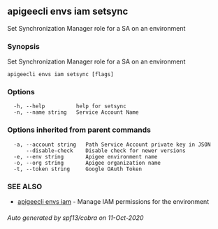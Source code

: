 ## apigeecli envs iam setsync

Set Synchronization Manager role for a SA on an environment

### Synopsis

Set Synchronization Manager role for a SA on an environment

```
apigeecli envs iam setsync [flags]
```

### Options

```
  -h, --help          help for setsync
  -n, --name string   Service Account Name
```

### Options inherited from parent commands

```
  -a, --account string   Path Service Account private key in JSON
      --disable-check    Disable check for newer versions
  -e, --env string       Apigee environment name
  -o, --org string       Apigee organization name
  -t, --token string     Google OAuth Token
```

### SEE ALSO

* [apigeecli envs iam](apigeecli_envs_iam.md)	 - Manage IAM permissions for the environment

###### Auto generated by spf13/cobra on 11-Oct-2020
